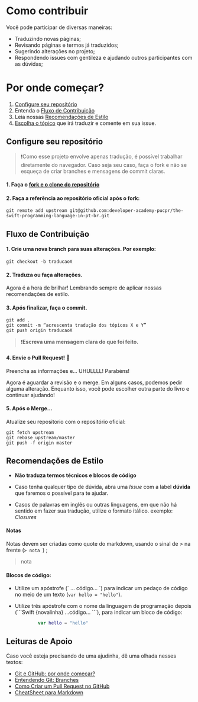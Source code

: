 # Como contribuir

Você pode participar de diversas maneiras: 
* Traduzindo novas páginas;
* Revisando páginas e termos já traduzidos;
* Sugerindo alterações no projeto;
* Respondendo issues com gentileza e ajudando outros participantes com as dúvidas;

# Por onde começar? 

1. [Configure seu repositório](#configure-seu-repositório)
2. Entenda o [Fluxo de Contribuição](#fluxo)
3. Leia nossas [Recomendações de Estilo](#recomendações-de-estilo)
4. [Escolha o tópico](https://github.com/developer-academy-pucpr/the-swift-programming-language-in-pt-br/issues/1) que irá traduzir e comente em sua issue. 

## Configure seu repositório

>❗️Como esse projeto envolve apenas tradução, é possível trabalhar diretamente do navegador. Caso seja seu caso, faça o fork e não se esqueça de criar branches e mensagens de commit claras.

#### 1. Faça o [fork e o clone do repositório](http://gabsferreira.com/forkando-e-clonando-um-repositorio-no-github/)


#### 2. Faça a referência ao repositório oficial após o fork:

```
git remote add upstream git@github.com:developer-academy-pucpr/the-swift-programming-language-in-pt-br.git
```

## Fluxo de Contribuição

#### 1. Crie uma nova branch para suas alterações. Por exemplo: 

```
git checkout -b traducaoX
```

#### 2. Traduza ou faça alterações. 

Agora é a hora de brilhar! Lembrando sempre de aplicar nossas recomendações de estilo. 


#### 3. Após finalizar, faça o commit. 


```
git add . 
git commit -m “acrescenta tradução dos tópicos X e Y”
git push origin traducaoX
``` 
>❗️**Escreva uma mensagem clara do que foi feito.**


#### 4. Envie o Pull Request! 🎉

Preencha as informações e… UHULLLL! Parabéns!

Agora é aguardar a revisão e o merge. Em alguns casos, podemos pedir alguma alteração. Enquanto isso, você pode escolher outra parte do livro e continuar ajudando! 

#### 5. Após o Merge... 
Atualize seu repositorio com o repositório oficial: 
```
git fetch upstream
git rebase upstream/master
git push -f origin master
``` 

## Recomendações de Estilo 
- **Não traduza termos técnicos e blocos de código**

- Caso tenha qualquer tipo de dúvida, abra uma *Issue* com a label **dúvida**  que faremos o possível para te ajudar.

- Casos de palavras em inglês ou outras linguagens, em que não há sentido em fazer sua tradução, utilize o formato itálico. exemplo: *Closures*

#### Notas 
Notas devem ser criadas como quote do markdown, usando o sinal de > na frente (`> nota `) ;

> nota 

#### Blocos de código:
- Utilize um apóstrofe (\` ... código... \`) para indicar um pedaço de código no meio de um texto (`var hello = "hello"`).

- Utilize três apóstrofe com o nome da linguagem de programação depois (\`\`\`Swift  {novalinha} ...código... \`\`\`), para indicar um bloco de código:


```swift
            var hello = "hello"
```


## Leituras de Apoio  
Caso você esteja precisando de uma ajudinha, dê uma olhada nesses textos: 

- [Git e GitHub: por onde começar?](https://medium.com/reprogramabr/git-e-github-por-onde-começar-ca88a783c223)
- [Entendendo Git: Branches](https://medium.com/@Juliobguedes/entendendo-git-branches-parte-2-3778f4258843)
- [Como Criar um Pull Request no GitHub](https://www.digitalocean.com/community/tutorials/como-criar-um-pull-request-no-github-pt) 
- [CheatSheet para Markdown](https://github.com/adam-p/markdown-here/wiki/Markdown-Cheatsheet#headers)
